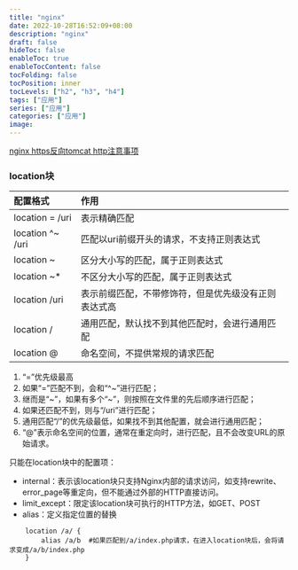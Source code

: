 ```yaml
---
title: "nginx"
date: 2022-10-28T16:52:09+08:00
description: "nginx"
draft: false
hideToc: false
enableToc: true
enableTocContent: false
tocFolding: false
tocPosition: inner
tocLevels: ["h2", "h3", "h4"]
tags: ["应用"]
series: ["应用"]
categories: ["应用"]
image:
---
```

[nginx https反向tomcat http注意事项](https://blog.csdn.net/gggauss/article/details/79400665)

### location块
| 配置格式 | 作用 |
| :--- | :--- |
| location = /uri | 表示精确匹配 |
| location ^~ /uri | 匹配以uri前缀开头的请求，不支持正则表达式 |
| location ~ | 区分大小写的匹配，属于正则表达式 |
| location ~\* | 不区分大小写的匹配，属于正则表达式 |
| location /uri | 表示前缀匹配，不带修饰符，但是优先级没有正则表达式高 |
| location / | 通用匹配，默认找不到其他匹配时，会进行通用匹配 |
| location @ | 命名空间，不提供常规的请求匹配 |

1. “=”优先级最高
2. 如果“=”匹配不到，会和“^~”进行匹配；
3. 继而是“~”，如果有多个“~”，则按照在文件里的先后顺序进行匹配；
4. 如果还匹配不到，则与“/uri”进行匹配；
5. 通用匹配“/”的优先级最低，如果找不到其他配置，就会进行通用匹配；
6. “@”表示命名空间的位置，通常在重定向时，进行匹配，且不会改变URL的原始请求。

只能在location块中的配置项：
* internal：表示该location块只支持Nginx内部的请求访问，如支持rewrite、error\_page等重定向，但不能通过外部的HTTP直接访问。
* limit\_except：限定该location块可执行的HTTP方法，如GET、POST
* alias：定义指定位置的替换
```
    location /a/ {
        alias /a/b  #如果匹配到/a/index.php请求，在进入location块后，会将请求变成/a/b/index.php
    }
```
